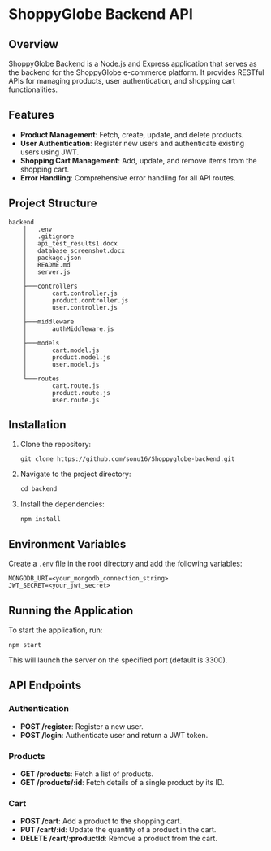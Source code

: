 # ShoppyGlobe Backend API

## Overview
ShoppyGlobe Backend is a Node.js and Express application that serves as the backend for the ShoppyGlobe e-commerce platform. It provides RESTful APIs for managing products, user authentication, and shopping cart functionalities.

## Features
- **Product Management**: Fetch, create, update, and delete products.
- **User Authentication**: Register new users and authenticate existing users using JWT.
- **Shopping Cart Management**: Add, update, and remove items from the shopping cart.
- **Error Handling**: Comprehensive error handling for all API routes.

## Project Structure
```
backend
    │   .env
    │   .gitignore
    │   api_test_results1.docx
    │   database_screenshot.docx
    │   package.json
    │   README.md
    │   server.js
    │
    ├───controllers
    │       cart.controller.js
    │       product.controller.js
    │       user.controller.js
    │
    ├───middleware
    │       authMiddleware.js
    │
    ├───models
    │       cart.model.js
    │       product.model.js
    │       user.model.js
    │
    └───routes
            cart.route.js
            product.route.js
            user.route.js
```

## Installation
1. Clone the repository:
   ```
   git clone https://github.com/sonu16/Shoppyglobe-backend.git
   ```
2. Navigate to the project directory:
   ```
   cd backend
   ```
3. Install the dependencies:
   ```
   npm install
   ```

## Environment Variables
Create a `.env` file in the root directory and add the following variables:
```
MONGODB_URI=<your_mongodb_connection_string>
JWT_SECRET=<your_jwt_secret>
```

## Running the Application
To start the application, run:
```
npm start
```
This will launch the server on the specified port (default is 3300).

## API Endpoints
### Authentication
- **POST /register**: Register a new user.
- **POST /login**: Authenticate user and return a JWT token.

### Products
- **GET /products**: Fetch a list of products.
- **GET /products/:id**: Fetch details of a single product by its ID.

### Cart
- **POST /cart**: Add a product to the shopping cart.
- **PUT /cart/:id**: Update the quantity of a product in the cart.
- **DELETE /cart/:productId**: Remove a product from the cart.

